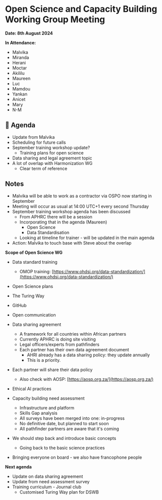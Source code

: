 # Open Science and Capacity Building Working Group Meeting

**Date: 8th August 2024**


**In Attendance:**

* Malvika
* Miranda
* Herani
* Moctar
* Akililu
* Maureen
* Luc
* Mamdou
* Yankan
* Anicet
* Mary
* N-M

## 📣 Agenda

   * Update from Malvika
   * Scheduling for future calls
   * September training workshop update?
       * Training plans for open science
   * Data sharing and legal agreement topic
   * A lot of overlap with Harmonization WG
       * Clear term of reference

## Notes

   * Malvika will be able to work as a contractor via OSPO now starting in September
   * Meeting will occur as usual at 14:00 UTC+1 every second Thursday
   * September training workshop agenda has been discussed
       * From APHRC there will be a session
       * Incorporating that in the agenda (Maureen)
           * Open Science
           * Data Standardisation
       * Looking at timeline for trainer - will be updated in the main agenda
   * Action: Malvika to touch base with Steve about the overlap


**Scope of Open Science WG**

   * Data standard training
       * OMOP training: [https://www.ohdsi.org/data-standardization/](https://www.ohdsi.org/data-standardization/)
   * Open Science plans
   * The Turing Way
   * GitHub
   * Open communication
   * Data sharing agreement
       * A framework for all countries within African partners
       * Currently APHRC is doing site visiting
       * Legal officers/experts from pathfinders
       * Each partner has their own data agreement document
           * AHRI already has a data sharing policy: they update annually
           * This is a priority.
   * Each partner will share their data policy
       * Also check with AOSP: [https://aosp.org.za/](https://aosp.org.za/)
   * Ethical AI practices
   * Capacity building need assessment 
       * Infrastructure and platform
       * Skills Gap analysis
       * All surveys have been merged into one: in-progress
       * No definitive date, but planned to start soon
       * All pathfinder partners are aware that it's coming
* We should step back and introduce basic concepts

  * Going back to the basic science practices
* Bringing everyone on board - we also have francophone people

**Next agenda**

* Update on data sharing agreement
* Update from need assessment survey
* Training curriculum - Journal club
  * Customised Turing Way plan for DSWB
